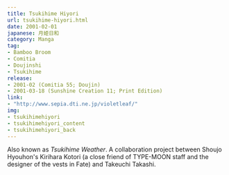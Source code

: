 ```yaml
---
title: Tsukihime Hiyori
url: tsukihime-hiyori.html
date: 2001-02-01
japanese: 月姫日和
category: Manga
tag:
- Bamboo Broom
- Comitia
- Doujinshi
- Tsukihime
release:
- 2001-02 (Comitia 55; Doujin)
- 2001-03-18 (Sunshine Creation 11; Print Edition)
link:
- "http://www.sepia.dti.ne.jp/violetleaf/"
img:
- tsukihimehiyori
- tsukihimehiyori_content
- tsukihimehiyori_back
---
```


Also known as *Tsukihime Weather*. A collaboration project between Shoujo Hyouhon's Kirihara Kotori (a close friend of TYPE-MOON staff and the designer of the vests in Fate) and Takeuchi Takashi.
